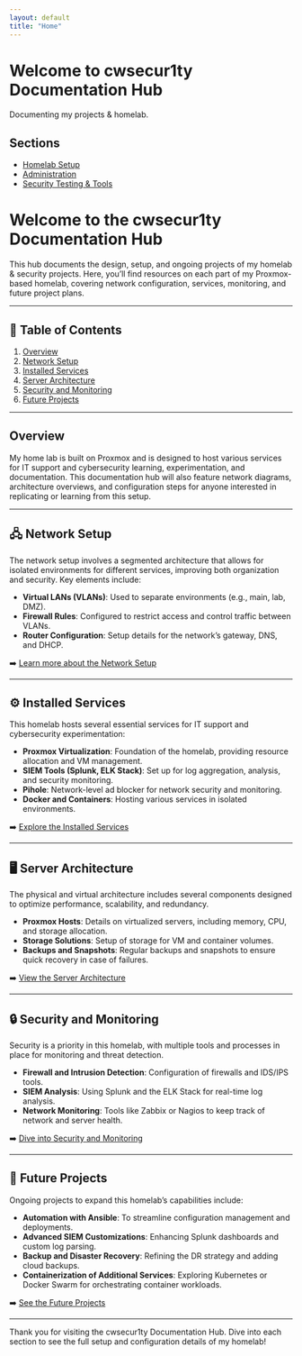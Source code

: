 ```yaml
---
layout: default
title: "Home"
---
```


# Welcome to cwsecur1ty Documentation Hub
Documenting my projects & homelab.

## Sections
- [Homelab Setup](homelab.md)
- [Administration](administration.md)
- [Security Testing & Tools](security.md)

# Welcome to the cwsecur1ty Documentation Hub

This hub documents the design, setup, and ongoing projects of my homelab & security projects. Here, you’ll find resources on each part of my Proxmox-based homelab, covering network configuration, services, monitoring, and future project plans.

---

## 📖 Table of Contents

1. [Overview](#overview)
2. [Network Setup](#network-setup)
3. [Installed Services](#installed-services)
4. [Server Architecture](#server-architecture)
5. [Security and Monitoring](#security-and-monitoring)
6. [Future Projects](#future-projects)

---

## Overview

My home lab is built on Proxmox and is designed to host various services for IT support and cybersecurity learning, experimentation, and documentation. This documentation hub will also feature network diagrams, architecture overviews, and configuration steps for anyone interested in replicating or learning from this setup.

---

## 🖧 Network Setup

The network setup involves a segmented architecture that allows for isolated environments for different services, improving both organization and security. Key elements include:

- **Virtual LANs (VLANs)**: Used to separate environments (e.g., main, lab, DMZ).
- **Firewall Rules**: Configured to restrict access and control traffic between VLANs.
- **Router Configuration**: Setup details for the network’s gateway, DNS, and DHCP.
  
➡️ [Learn more about the Network Setup](network.md)

---

## ⚙️ Installed Services

This homelab hosts several essential services for IT support and cybersecurity experimentation:

- **Proxmox Virtualization**: Foundation of the homelab, providing resource allocation and VM management.
- **SIEM Tools (Splunk, ELK Stack)**: Set up for log aggregation, analysis, and security monitoring.
- **Pihole**: Network-level ad blocker for network security and monitoring.
- **Docker and Containers**: Hosting various services in isolated environments.
  
➡️ [Explore the Installed Services](services.md)

---

## 🖥️ Server Architecture

The physical and virtual architecture includes several components designed to optimize performance, scalability, and redundancy. 

- **Proxmox Hosts**: Details on virtualized servers, including memory, CPU, and storage allocation.
- **Storage Solutions**: Setup of storage for VM and container volumes.
- **Backups and Snapshots**: Regular backups and snapshots to ensure quick recovery in case of failures.

➡️ [View the Server Architecture](architecture.md)

---

## 🔒 Security and Monitoring

Security is a priority in this homelab, with multiple tools and processes in place for monitoring and threat detection.

- **Firewall and Intrusion Detection**: Configuration of firewalls and IDS/IPS tools.
- **SIEM Analysis**: Using Splunk and the ELK Stack for real-time log analysis.
- **Network Monitoring**: Tools like Zabbix or Nagios to keep track of network and server health.

➡️ [Dive into Security and Monitoring](security.md)

---

## 🚀 Future Projects

Ongoing projects to expand this homelab’s capabilities include:

- **Automation with Ansible**: To streamline configuration management and deployments.
- **Advanced SIEM Customizations**: Enhancing Splunk dashboards and custom log parsing.
- **Backup and Disaster Recovery**: Refining the DR strategy and adding cloud backups.
- **Containerization of Additional Services**: Exploring Kubernetes or Docker Swarm for orchestrating container workloads.

➡️ [See the Future Projects](future-projects.md)

---

Thank you for visiting the cwsecur1ty Documentation Hub. Dive into each section to see the full setup and configuration details of my homelab!
